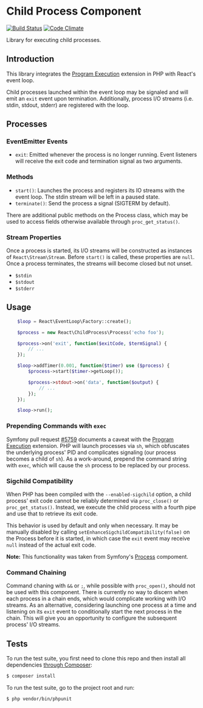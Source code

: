 # Child Process Component

[![Build Status](https://secure.travis-ci.org/reactphp/child-process.png?branch=master)](http://travis-ci.org/reactphp/child-process) [![Code Climate](https://codeclimate.com/github/reactphp/child-process/badges/gpa.svg)](https://codeclimate.com/github/reactphp/child-process)

Library for executing child processes.

## Introduction

This library integrates the
[Program Execution](http://php.net/manual/en/book.exec.php) extension in PHP
with React's event loop.

Child processes launched within the event loop may be signaled and will emit an
`exit` event upon termination. Additionally, process I/O streams (i.e. stdin,
stdout, stderr) are registered with the loop.

## Processes

### EventEmitter Events

* `exit`: Emitted whenever the process is no longer running. Event listeners
  will receive the exit code and termination signal as two arguments.

### Methods

* `start()`: Launches the process and registers its IO streams with the event
  loop. The stdin stream will be left in a paused state.
* `terminate()`: Send the process a signal (SIGTERM by default).

There are additional public methods on the Process class, which may be used to
access fields otherwise available through `proc_get_status()`.

### Stream Properties

Once a process is started, its I/O streams will be constructed as instances of
`React\Stream\Stream`. Before `start()` is called, these properties are `null`.
Once a process terminates, the streams will become closed but not unset.

* `$stdin`
* `$stdout`
* `$stderr`

## Usage
```php
    $loop = React\EventLoop\Factory::create();

    $process = new React\ChildProcess\Process('echo foo');

    $process->on('exit', function($exitCode, $termSignal) {
        // ...
    });

    $loop->addTimer(0.001, function($timer) use ($process) {
        $process->start($timer->getLoop());

        $process->stdout->on('data', function($output) {
            // ...
        });
    });

    $loop->run();
```
### Prepending Commands with `exec`

Symfony pull request [#5759](https://github.com/symfony/symfony/issues/5759)
documents a caveat with the
[Program Execution](http://php.net/manual/en/book.exec.php) extension. PHP will
launch processes via `sh`, which obfuscates the underlying process' PID and
complicates signaling (our process becomes a child of `sh`). As a work-around,
prepend the command string with `exec`, which will cause the `sh` process to be
replaced by our process.

### Sigchild Compatibility

When PHP has been compiled with the `--enabled-sigchild` option, a child
process' exit code cannot be reliably determined via `proc_close()` or
`proc_get_status()`. Instead, we execute the child process with a fourth pipe
and use that to retrieve its exit code.

This behavior is used by default and only when necessary. It may be manually
disabled by calling `setEnhanceSigchildCompatibility(false)` on the Process
before it is started, in which case the `exit` event may receive `null` instead
of the actual exit code.

**Note:** This functionality was taken from Symfony's
[Process](https://github.com/symfony/process) compoment.

### Command Chaining

Command chaning with `&&` or `;`, while possible with `proc_open()`, should not
be used with this component. There is currently no way to discern when each
process in a chain ends, which would complicate working with I/O streams. As an
alternative, considering launching one process at a time and listening on its
`exit` event to conditionally start the next process in the chain. This will
give you an opportunity to configure the subsequent process' I/O streams.

## Tests

To run the test suite, you first need to clone this repo and then install all
dependencies [through Composer](http://getcomposer.org):

```bash
$ composer install
```

To run the test suite, go to the project root and run:

```bash
$ php vendor/bin/phpunit
```
